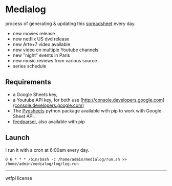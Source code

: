 # Medialog

process of generating & updating this [spreadsheet](https://docs.google.com/spreadsheets/d/1Jg4Ejtahmq1o1CoEHvWhf5_hgSXamm4PRhuNdRfGXnA/) every day.

- new movies release
- new netflix US dvd release
- new Arte+7 video available
- new video on multiple Youtube channels
- new "night" events in Paris
- new music reviews from various source
- series schedule


## Requirements
- a Google Sheets key,
- a Youtube API key, for both use [http://console.developers.google.com](console.developers.google.com)
- The [Pygsheets](pygsheets.readthedocs.io) python package available with pip to work with Google Sheet API.
- [feedparser](https://pypi.python.org/pypi/feedparser), also available with pip

## Launch

I run it with a cron at 6:00am every day.
```
0 6 * * * /bin/bash -c /home/admin/medialog/run.sh >> /home/admin/medialog/log/log-run
```

***

wtfpl license
